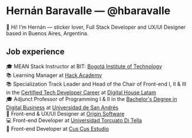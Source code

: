# Hernán Baravalle — @hbaravalle
👋 Hi! I'm Hernán — sticker lover, Full Stack Developer and UX/UI Designer based in Buenos Aires, Argentina.

## Job experience
🎓 MEAN Stack Instructor at BIT: [Bogotá Institute of Technology](https://bit.institute)\
📚 Learning Manager at [Hack Academy](https://ha.dev)\
📚 Specialization Track Leader and Head of the Chair of Front-end I, II & III in the [Certified Tech Developer Career](https://www.digitalhouse.com/ar/landing/descarga-de-programa-certified-tech-developer) at [Digital House Latam](https://www.digitalhouse.com/)\
🎓 Adjunct Professor of Programming I & II in the [Bachelor's Degree in Digital Business](https://udesa.edu.ar/escuela-de-negocios/licenciatura-en-negocios-digitales) at [Universidad de San Andrés](https://udesa.edu.ar/)\
📝 Front-end & UX/UI Designer at [Origin Software](https://www.originsw.com/)\
💻 Front-end Developer at [Universidad Torcuato Di Tella](https://www.utdt.edu/)\
🎨 Front-end Developer at [Cus Cus Estudio](http://cuscusdesign.com.ar/)

